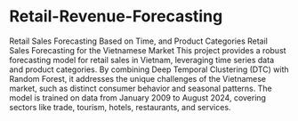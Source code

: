 # Retail-Revenue-Forecasting
Retail Sales Forecasting Based on Time, and Product Categories
Retail Sales Forecasting for the Vietnamese Market
This project provides a robust forecasting model for retail sales in Vietnam, leveraging time series data and product categories. By combining Deep Temporal Clustering (DTC) with Random Forest, it addresses the unique challenges of the Vietnamese market, such as distinct consumer behavior and seasonal patterns. The model is trained on data from January 2009 to August 2024, covering sectors like trade, tourism, hotels, restaurants, and services.
